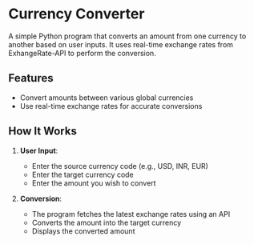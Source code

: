 # Currency Converter

A simple Python program that converts an amount from one currency to another based on user inputs. It uses real-time exchange rates from ExhangeRate-API to perform the conversion.

## Features

- Convert amounts between various global currencies
- Use real-time exchange rates for accurate conversions

## How It Works

1. **User Input**:
   - Enter the source currency code (e.g., USD, INR, EUR)
   - Enter the target currency code
   - Enter the amount you wish to convert

2. **Conversion**:
   - The program fetches the latest exchange rates using an API
   - Converts the amount into the target currency
   - Displays the converted amount
